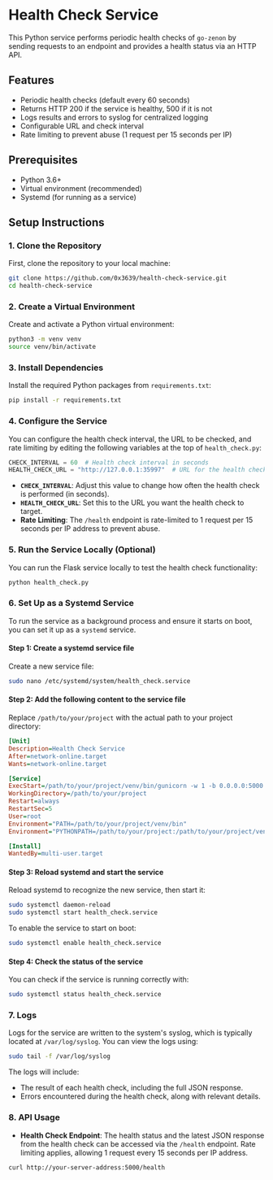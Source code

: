 # Health Check Service

This Python service performs periodic health checks of `go-zenon` by sending requests to an endpoint and provides a health status via an HTTP API.

## Features

- Periodic health checks (default every 60 seconds)
- Returns HTTP 200 if the service is healthy, 500 if it is not
- Logs results and errors to syslog for centralized logging
- Configurable URL and check interval
- Rate limiting to prevent abuse (1 request per 15 seconds per IP)

## Prerequisites

- Python 3.6+
- Virtual environment (recommended)
- Systemd (for running as a service)

## Setup Instructions

### 1. Clone the Repository

First, clone the repository to your local machine:

```bash
git clone https://github.com/0x3639/health-check-service.git
cd health-check-service
```

### 2. Create a Virtual Environment

Create and activate a Python virtual environment:

```bash
python3 -m venv venv
source venv/bin/activate
```

### 3. Install Dependencies

Install the required Python packages from `requirements.txt`:

```bash
pip install -r requirements.txt
```

### 4. Configure the Service

You can configure the health check interval, the URL to be checked, and rate limiting by editing the following variables at the top of `health_check.py`:

```python
CHECK_INTERVAL = 60  # Health check interval in seconds
HEALTH_CHECK_URL = "http://127.0.0.1:35997"  # URL for the health check
```

- **`CHECK_INTERVAL`**: Adjust this value to change how often the health check is performed (in seconds).
- **`HEALTH_CHECK_URL`**: Set this to the URL you want the health check to target.
- **Rate Limiting**: The `/health` endpoint is rate-limited to 1 request per 15 seconds per IP address to prevent abuse.

### 5. Run the Service Locally (Optional)

You can run the Flask service locally to test the health check functionality:

```bash
python health_check.py
```

### 6. Set Up as a Systemd Service

To run the service as a background process and ensure it starts on boot, you can set it up as a `systemd` service.

#### Step 1: Create a systemd service file

Create a new service file:

```bash
sudo nano /etc/systemd/system/health_check.service
```

#### Step 2: Add the following content to the service file

Replace `/path/to/your/project` with the actual path to your project directory:

```ini
[Unit]
Description=Health Check Service
After=network-online.target
Wants=network-online.target

[Service]
ExecStart=/path/to/your/project/venv/bin/gunicorn -w 1 -b 0.0.0.0:5000 health_check:app
WorkingDirectory=/path/to/your/project
Restart=always
RestartSec=5
User=root
Environment="PATH=/path/to/your/project/venv/bin"
Environment="PYTHONPATH=/path/to/your/project:/path/to/your/project/venv/lib/python3.12/site-packages"

[Install]
WantedBy=multi-user.target
```

#### Step 3: Reload systemd and start the service

Reload systemd to recognize the new service, then start it:

```bash
sudo systemctl daemon-reload
sudo systemctl start health_check.service
```

To enable the service to start on boot:

```bash
sudo systemctl enable health_check.service
```

#### Step 4: Check the status of the service

You can check if the service is running correctly with:

```bash
sudo systemctl status health_check.service
```

### 7. Logs

Logs for the service are written to the system's syslog, which is typically located at `/var/log/syslog`. You can view the logs using:

```bash
sudo tail -f /var/log/syslog
```

The logs will include:
- The result of each health check, including the full JSON response.
- Errors encountered during the health check, along with relevant details.

### 8. API Usage

- **Health Check Endpoint**: The health status and the latest JSON response from the health check can be accessed via the `/health` endpoint. Rate limiting applies, allowing 1 request every 15 seconds per IP address.

```bash
curl http://your-server-address:5000/health
```